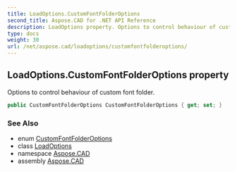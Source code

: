 ```yaml
---
title: LoadOptions.CustomFontFolderOptions
second_title: Aspose.CAD for .NET API Reference
description: LoadOptions property. Options to control behaviour of custom font folder
type: docs
weight: 30
url: /net/aspose.cad/loadoptions/customfontfolderoptions/
---
```

## LoadOptions.CustomFontFolderOptions property

Options to control behaviour of custom font folder.

```csharp
public CustomFontFolderOptions CustomFontFolderOptions { get; set; }
```

### See Also

* enum [CustomFontFolderOptions](../../customfontfolderoptions/)
* class [LoadOptions](../)
* namespace [Aspose.CAD](../../../aspose.cad/)
* assembly [Aspose.CAD](../../../)


